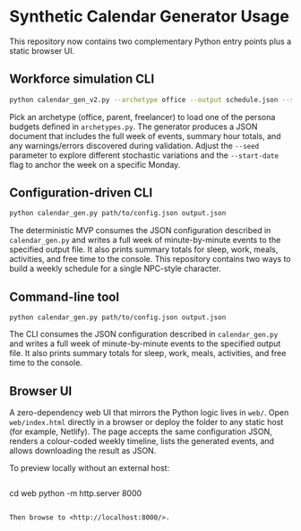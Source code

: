 # Synthetic Calendar Generator Usage

This repository now contains two complementary Python entry points plus a static browser UI.

## Workforce simulation CLI

```bash
python calendar_gen_v2.py --archetype office --output schedule.json --seed 42
```

Pick an archetype (office, parent, freelancer) to load one of the persona budgets defined in
`archetypes.py`. The generator produces a JSON document that includes the full week of events,
summary hour totals, and any warnings/errors discovered during validation. Adjust the `--seed`
parameter to explore different stochastic variations and the `--start-date` flag to anchor the week
on a specific Monday.

## Configuration-driven CLI

```bash
python calendar_gen.py path/to/config.json output.json
```

The deterministic MVP consumes the JSON configuration described in `calendar_gen.py` and writes a full
week of minute-by-minute events to the specified output file. It also prints summary totals for
sleep, work, meals, activities, and free time to the console.
This repository contains two ways to build a weekly schedule for a single NPC-style character.

## Command-line tool

```
python calendar_gen.py path/to/config.json output.json
```

The CLI consumes the JSON configuration described in `calendar_gen.py` and writes a full week of
minute-by-minute events to the specified output file. It also prints summary totals for sleep, work,
meals, activities, and free time to the console.

## Browser UI

A zero-dependency web UI that mirrors the Python logic lives in `web/`. Open `web/index.html`
directly in a browser or deploy the folder to any static host (for example, Netlify). The page
accepts the same configuration JSON, renders a colour-coded weekly timeline, lists the generated
events, and allows downloading the result as JSON.

To preview locally without an external host:

```bash
```
cd web
python -m http.server 8000
```

Then browse to <http://localhost:8000/>.
